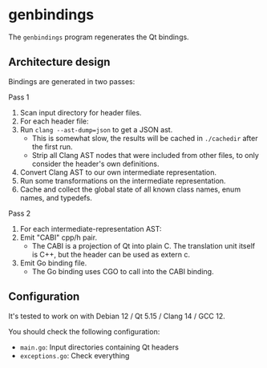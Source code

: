 # genbindings

The `genbindings` program regenerates the Qt bindings.

## Architecture design

Bindings are generated in two passes:

Pass 1

1. Scan input directory for header files.
2. For each header file:
3. Run `clang --ast-dump=json` to get a JSON ast.
	- This is somewhat slow, the results will be cached in `./cachedir` after the first run.
	- Strip all Clang AST nodes that were included from other files, to only consider the header's own definitions.
4. Convert Clang AST to our own intermediate representation.
5. Run some transformations on the intermediate representation.
6. Cache and collect the global state of all known class names, enum names, and typedefs.

Pass 2

1. For each intermediate-representation AST:
2. Emit "CABI" cpp/h pair.
	- The CABI is a projection of Qt into plain C. The translation unit itself is C++, but the header can be used as extern c.
3. Emit Go binding file.
	- The Go binding uses CGO to call into the CABI binding.

## Configuration

It's tested to work on with Debian 12 / Qt 5.15 / Clang 14 / GCC 12.

You should check the following configuration:

- `main.go`: Input directories containing Qt headers
- `exceptions.go`: Check everything
